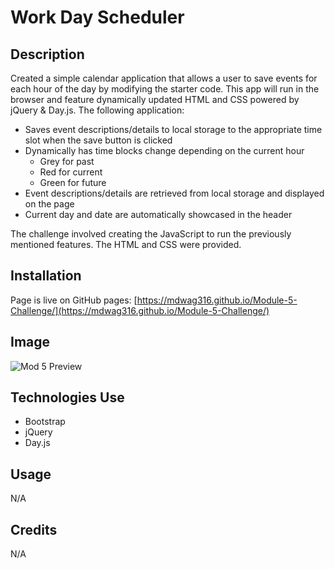 # Work Day Scheduler

## Description

Created a simple calendar application that allows a user to save events for each hour of the day by modifying the starter code. This app will run in the browser and feature dynamically updated HTML and CSS powered by jQuery & Day.js. The following application:
-	Saves event descriptions/details to local storage to the appropriate time slot when the save button is clicked
-	Dynamically has time blocks change depending on the current hour
    -	Grey for past
    -	Red for current
    -	Green for future
-	Event descriptions/details are retrieved from local storage and displayed on the page
-	Current day and date are automatically showcased in the header

The challenge involved creating the JavaScript to run the previously mentioned features. The HTML and CSS were provided. 



## Installation

Page is live on GitHub pages: [https://mdwag316.github.io/Module-5-Challenge/](https://mdwag316.github.io/Module-5-Challenge/)

## Image

![Mod 5 Preview](https://github.com/Mdwag316/Module-5-Challenge/blob/main/assets/images/1.png)

## Technologies Use

- Bootstrap
- jQuery
- Day.js


## Usage

N/A

## Credits

N/A
